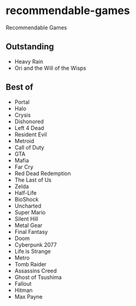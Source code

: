 # recommendable-games
Recommendable  Games

## Outstanding

- Heavy Rain
- Ori and the Will of the Wisps

##  Best of

- Portal
- Halo
- Crysis
- Dishonored
- Left 4 Dead
- Resident Evil
- Metroid
- Call of Duty
- GTA
- Mafia
- Far Cry
- Red Dead Redemption
- The Last of Us
- Zelda
- Half-Life
- BioShock
- Uncharted
- Super Mario
- Silent Hill
- Metal Gear
- Final Fantasy
- Doom
- Cyberpunk 2077
- Life is Strange
- Metro
- Tomb Raider
- Assassins Creed
- Ghost of Tsushima
- Fallout
- Hitman
- Max Payne
